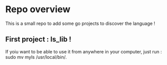 # Repo overview

This is a small repo to add some go projects to discover the language !

## First project : ls_lib !

If yoiu want to be able to use it from anywhere in your computer, just run : sudo mv myls /usr/local/bin/.